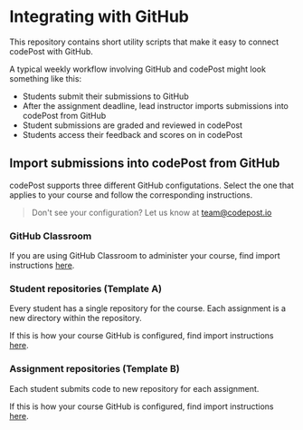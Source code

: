 # Integrating with GitHub

This repository contains short utility scripts that make it easy to connect codePost with GitHub.

A typical weekly workflow involving GitHub and codePost might look something like this:

- Students submit their submissions to GitHub
- After the assignment deadline, lead instructor imports submissions into codePost from GitHub
- Student submissions are graded and reviewed in codePost
- Students access their feedback and scores on in codePost

## Import submissions into codePost from GitHub

codePost supports three different GitHub configutations. Select the one that applies to your course and follow the corresponding instructions.

> Don't see your configuration? Let us know at team@codepost.io

### GitHub Classroom

If you are using GitHub Classroom to administer your course, find import instructions [here](https://github.com/rfreling/miscellaneous/tree/master/github/GitHub_Classroom).

### Student repositories (Template A)

Every student has a single repository for the course. Each assignment is a new directory within the repository.

If this is how your course GitHub is configured, find import instructions [here](https://github.com/rfreling/miscellaneous/tree/master/github/Template_A).

### Assignment repositories (Template B)

Each student submits code to new repository for each assignment.

If this is how your course GitHub is configured, find import instructions [here](https://github.com/rfreling/miscellaneous/tree/master/github/Template_B).
